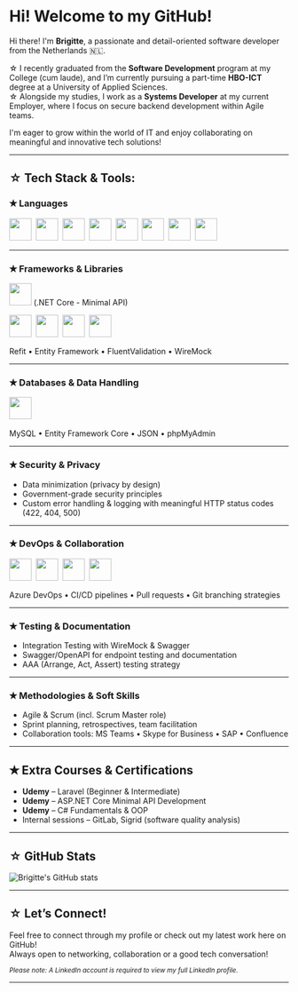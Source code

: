 # Hi! Welcome to my GitHub!

Hi there! I'm **Brigitte**, a passionate and detail-oriented software developer from the Netherlands 🇳🇱.

☆ I recently graduated from the **Software Development** program at my College (cum laude), and I’m currently pursuing a part-time **HBO-ICT** degree at a University of Applied Sciences.  
☆ Alongside my studies, I work as a **Systems Developer** at my current Employer, where I focus on secure backend development within Agile teams.

I'm eager to grow within the world of IT and enjoy collaborating on meaningful and innovative tech solutions!

---

## ☆ Tech Stack & Tools:

### ✭ Languages
<img src="https://cdn.jsdelivr.net/gh/devicons/devicon/icons/csharp/csharp-original.svg" width="40" />&nbsp;
<img src="https://cdn.jsdelivr.net/gh/devicons/devicon/icons/python/python-original.svg" width="40" />&nbsp;
<img src="https://cdn.jsdelivr.net/gh/devicons/devicon/icons/javascript/javascript-original.svg" width="40" />&nbsp;
<img src="https://cdn.jsdelivr.net/gh/devicons/devicon/icons/php/php-original.svg" width="40" />&nbsp;
<img src="https://cdn.jsdelivr.net/gh/devicons/devicon/icons/cplusplus/cplusplus-original.svg" width="40" />&nbsp;
<img src="https://cdn.jsdelivr.net/gh/devicons/devicon/icons/html5/html5-original.svg" width="40" />&nbsp;
<img src="https://cdn.jsdelivr.net/gh/devicons/devicon/icons/typescript/typescript-original.svg" width="40" />&nbsp;
<img src="https://cdn.jsdelivr.net/gh/devicons/devicon/icons/css3/css3-original.svg" width="40" />

---

### ✭ Frameworks & Libraries
<img src="https://cdn.jsdelivr.net/gh/devicons/devicon/icons/dotnetcore/dotnetcore-original.svg" width="40" />     (.NET Core - Minimal API) 

<img src="https://cdn.jsdelivr.net/gh/devicons/devicon/icons/react/react-original.svg" width="40" />&nbsp;
<img src="https://cdn.jsdelivr.net/gh/devicons/devicon/icons/nodejs/nodejs-original.svg" width="40" />&nbsp;
<img src="https://cdn.jsdelivr.net/gh/devicons/devicon/icons/angularjs/angularjs-original.svg" width="40" />&nbsp;
<img src="https://cdn.jsdelivr.net/gh/devicons/devicon/icons/bootstrap/bootstrap-original.svg" width="40" />

Refit • Entity Framework • FluentValidation • WireMock 

---

### ✭ Databases & Data Handling
<img src="https://cdn.jsdelivr.net/gh/devicons/devicon/icons/mysql/mysql-original.svg" width="40" />&nbsp;

MySQL • Entity Framework Core • JSON • phpMyAdmin

---

### ✭ Security & Privacy
- Data minimization (privacy by design)
- Government-grade security principles
- Custom error handling & logging with meaningful HTTP status codes (422, 404, 500)

---

### ✭ DevOps & Collaboration
<img src="https://cdn.jsdelivr.net/gh/devicons/devicon/icons/git/git-original.svg" width="40" />&nbsp;
<img src="https://cdn.jsdelivr.net/gh/devicons/devicon/icons/github/github-original.svg" width="40" />&nbsp;
<img src="https://cdn.jsdelivr.net/gh/devicons/devicon/icons/gitlab/gitlab-original.svg" width="40" />&nbsp;
<img src="https://cdn.jsdelivr.net/gh/devicons/devicon/icons/azuredevops/azuredevops-original.svg" width="40" />

Azure DevOps • CI/CD pipelines • Pull requests • Git branching strategies

---

### ✭ Testing & Documentation
- Integration Testing with WireMock & Swagger
- Swagger/OpenAPI for endpoint testing and documentation
- AAA (Arrange, Act, Assert) testing strategy

---

### ✭ Methodologies & Soft Skills
- Agile & Scrum (incl. Scrum Master role)
- Sprint planning, retrospectives, team facilitation
- Collaboration tools: MS Teams • Skype for Business • SAP • Confluence

---

## ✭ Extra Courses & Certifications

- **Udemy** – Laravel (Beginner & Intermediate)
- **Udemy** – ASP.NET Core Minimal API Development
- **Udemy** – C# Fundamentals & OOP
- Internal sessions – GitLab, Sigrid (software quality analysis)

---

## ☆ GitHub Stats

![Brigitte's GitHub stats](https://github-readme-stats.vercel.app/api?username=BrigitteHx&show_icons=true&theme=default)

---

## ☆ Let’s Connect!

Feel free to connect through my profile or check out my latest work here on GitHub!  
Always open to networking, collaboration or a good tech conversation!

<sub><i>Please note: A LinkedIn account is required to view my full LinkedIn profile.</i></sub>

---

